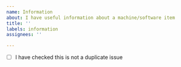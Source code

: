 ```yaml
---
name: Information
about: I have useful information about a machine/software item
title: ''
labels: information
assignees: ''

---
```

<!-- tick by adding an 'x' in the box (without the quotes) -->
- [ ] I have checked this is not a duplicate issue


